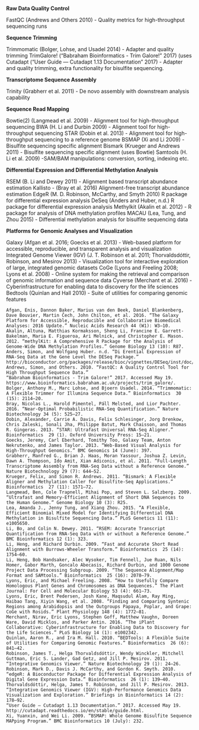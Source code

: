 # 

**Raw Data Quality Control** 

FastQC (Andrews and Others 2010) - Quality metrics for high-throughput sequencing runs
 
**Sequence Trimming** 

Trimmomatic (Bolger, Lohse, and Usadel 2014) - Adapter and quality trimming
TrimGalore! (“Babraham Bioinformatics - Trim Galore!” 2017) (uses Cutadapt (“User Guide — Cutadapt 1.13 Documentation” 2017) - Adapter and quality trimming, extra functionality for bisulfite sequencing. 
 
**Transcriptome Sequence Assembly**

Trinity (Grabherr et al. 2011) - De novo assembly with downstream analysis capability
 
**Sequence Read Mapping** 

Bowtie(2) (Langmead et al. 2009) - Alignment tool for high-throughput sequencing
BWA (H. Li and Durbin 2009) - Alignment tool for high-throughput sequencing
STAR (Dobin et al. 2013) - Alignment tool for high-throughput sequencing to a reference genome
BSMAP (Xi and Li 2009) - Bisulfite sequencing specific alignment
Bismark (Krueger and Andrews 2011) - Bisulfite sequencing specific alignment (uses Bowtie)
Samtools (H. Li et al. 2009) -SAM/BAM manipulations: conversion, sorting, indexing etc.
 
**Differential Expression and Differential Methylation Analysis**

RSEM (B. Li and Dewey 2011) - Alignment based transcript abundance estimation
Kallisto - (Bray et al. 2016) Alignment-free transcript abundance estimation
EdgeR (M. D. Robinson, McCarthy, and Smyth 2010) R package for differential expression analysis
DeSeq  (Anders and Huber, n.d.) R package for differential expression analysis
Methylkit (Akalin et al. 2012) - R package for analysis of DNA methylation profiles 
MACAU (Lea, Tung, and Zhou 2015) - Differential methylation analysis for bisulfite sequencing data
 
**Platforms for Genomic Analyses and Visualization**

Galaxy (Afgan et al. 2016; Goecks et al. 2013) - Web-based platform for accessible, reproducible, and transparent analysis and visualization
Integrated Genome Viewer (IGV) (J. T. Robinson et al. 2011; Thorvaldsdóttir, Robinson, and Mesirov 2013) - Visualization tool for interactive exploration of large, integrated genomic datasets
CoGe (Lyons and Freeling 2008; Lyons et al. 2008) - Online system for making the retrieval and comparison of genomic information and sequence data 
Cyverse (Merchant et al. 2016) - Cyberinfrastructure for enabling data to discovery for the life sciences
Bedtools (Quinlan and Hall 2010) - Suite of utilities for comparing genomic features

```
Afgan, Enis, Dannon Baker, Marius van den Beek, Daniel Blankenberg, Dave Bouvier, Martin Čech, John Chilton, et al. 2016. “The Galaxy Platform for Accessible, Reproducible and Collaborative Biomedical Analyses: 2016 Update.” Nucleic Acids Research 44 (W1): W3–10.
Akalin, Altuna, Matthias Kormaksson, Sheng Li, Francine E. Garrett-Bakelman, Maria E. Figueroa, Ari Melnick, and Christopher E. Mason. 2012. “methylKit: A Comprehensive R Package for the Analysis of Genome-Wide DNA Methylation Profiles.” Genome Biology 13 (10): R87.
Anders, Simon, and Wolfgang Huber. n.d. “Di Erential Expression of RNA-Seq Data at the Gene Level the DESeq Package.” http://bioconductor.org/packages/release/bioc/vignettes/DESeq/inst/doc/DESeq.pdf.
Andrews, Simon, and Others. 2010. “FastQC: A Quality Control Tool for High Throughput Sequence Data.”
“Babraham Bioinformatics - Trim Galore!” 2017. Accessed May 19. https://www.bioinformatics.babraham.ac.uk/projects/trim_galore/.
Bolger, Anthony M., Marc Lohse, and Bjoern Usadel. 2014. “Trimmomatic: A Flexible Trimmer for Illumina Sequence Data.” Bioinformatics  30 (15): 2114–20.
Bray, Nicolas L., Harold Pimentel, Páll Melsted, and Lior Pachter. 2016. “Near-Optimal Probabilistic RNA-Seq Quantification.” Nature Biotechnology 34 (5): 525–27.
Dobin, Alexander, Carrie A. Davis, Felix Schlesinger, Jorg Drenkow, Chris Zaleski, Sonali Jha, Philippe Batut, Mark Chaisson, and Thomas R. Gingeras. 2013. “STAR: Ultrafast Universal RNA-Seq Aligner.” Bioinformatics  29 (1). Oxford University Press: 15–21.
Goecks, Jeremy, Carl Eberhard, Tomithy Too, Galaxy Team, Anton Nekrutenko, and James Taylor. 2013. “Web-Based Visual Analysis for High-Throughput Genomics.” BMC Genomics 14 (June): 397.
Grabherr, Manfred G., Brian J. Haas, Moran Yassour, Joshua Z. Levin, Dawn A. Thompson, Ido Amit, Xian Adiconis, et al. 2011. “Full-Length Transcriptome Assembly from RNA-Seq Data without a Reference Genome.” Nature Biotechnology 29 (7): 644–52.
Krueger, Felix, and Simon R. Andrews. 2011. “Bismark: A Flexible Aligner and Methylation Caller for Bisulfite-Seq Applications.” Bioinformatics  27 (11): 1571–72.
Langmead, Ben, Cole Trapnell, Mihai Pop, and Steven L. Salzberg. 2009. “Ultrafast and Memory-Efficient Alignment of Short DNA Sequences to the Human Genome.” Genome Biology 10 (3): R25.
Lea, Amanda J., Jenny Tung, and Xiang Zhou. 2015. “A Flexible, Efficient Binomial Mixed Model for Identifying Differential DNA Methylation in Bisulfite Sequencing Data.” PLoS Genetics 11 (11): e1005650.
Li, Bo, and Colin N. Dewey. 2011. “RSEM: Accurate Transcript Quantification from RNA-Seq Data with or without a Reference Genome.” BMC Bioinformatics 12 (1): 323.
Li, Heng, and Richard Durbin. 2009. “Fast and Accurate Short Read Alignment with Burrows-Wheeler Transform.” Bioinformatics  25 (14): 1754–60.
Li, Heng, Bob Handsaker, Alec Wysoker, Tim Fennell, Jue Ruan, Nils Homer, Gabor Marth, Goncalo Abecasis, Richard Durbin, and 1000 Genome Project Data Processing Subgroup. 2009. “The Sequence Alignment/Map Format and SAMtools.” Bioinformatics  25 (16): 2078–79.
Lyons, Eric, and Michael Freeling. 2008. “How to Usefully Compare Homologous Plant Genes and Chromosomes as DNA Sequences.” The Plant Journal: For Cell and Molecular Biology 53 (4): 661–73.
Lyons, Eric, Brent Pedersen, Josh Kane, Maqsudul Alam, Ray Ming, Haibao Tang, Xiyin Wang, et al. 2008. “Finding and Comparing Syntenic Regions among Arabidopsis and the Outgroups Papaya, Poplar, and Grape: CoGe with Rosids.” Plant Physiology 148 (4): 1772–81.
Merchant, Nirav, Eric Lyons, Stephen Goff, Matthew Vaughn, Doreen Ware, David Micklos, and Parker Antin. 2016. “The iPlant Collaborative: Cyberinfrastructure for Enabling Data to Discovery for the Life Sciences.” PLoS Biology 14 (1): e1002342.
Quinlan, Aaron R., and Ira M. Hall. 2010. “BEDTools: A Flexible Suite of Utilities for Comparing Genomic Features.” Bioinformatics  26 (6): 841–42.
Robinson, James T., Helga Thorvaldsdóttir, Wendy Winckler, Mitchell Guttman, Eric S. Lander, Gad Getz, and Jill P. Mesirov. 2011. “Integrative Genomics Viewer.” Nature Biotechnology 29 (1): 24–26.
Robinson, Mark D., Davis J. McCarthy, and Gordon K. Smyth. 2010. “edgeR: A Bioconductor Package for Differential Expression Analysis of Digital Gene Expression Data.” Bioinformatics  26 (1): 139–40.
Thorvaldsdóttir, Helga, James T. Robinson, and Jill P. Mesirov. 2013. “Integrative Genomics Viewer (IGV): High-Performance Genomics Data Visualization and Exploration.” Briefings in Bioinformatics 14 (2): 178–92.
“User Guide — Cutadapt 1.13 Documentation.” 2017. Accessed May 19. http://cutadapt.readthedocs.io/en/stable/guide.html.
Xi, Yuanxin, and Wei Li. 2009. “BSMAP: Whole Genome Bisulfite Sequence MAPping Program.” BMC Bioinformatics 10 (July): 232.
```
